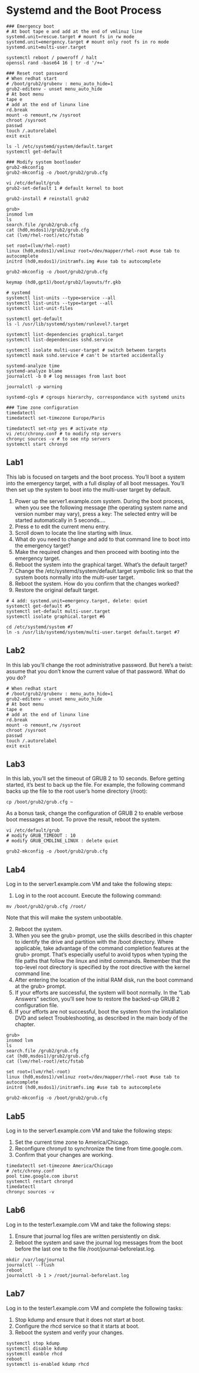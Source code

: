# Systemd and the Boot Process

```shell
### Emergency boot
# At boot tape e and add at the end of vmlinuz line
systemd.unit=rescue.target # mount fs in rw mode
systemd.unit=emergency.target # mount only root fs in ro mode
systemd.unit=multi-user.target

systemctl reboot / poweroff / halt
openssl rand -base64 16 | tr -d '/+='

### Reset root password
# When redhat start
# /boot/grub2/grubenv : menu_auto_hide=1
grub2-editenv - unset menu_auto_hide
# At boot menu
tape e
# add at the end of linunx line
rd.break
mount -o remount,rw /sysroot
chroot /sysroot
passwd
touch /.autorelabel
exit exit

ls -l /etc/systemd/system/default.target
systemctl get-default

### Modify system bootloader
grub2-mkconfig
grub2-mkconfig -o /boot/grub2/grub.cfg

vi /etc/default/grub
grub2-set-default 1 # default kernel to boot

grub2-install # reinstall grub2

grub>
insmod lvm
ls
search.file /grub2/grub.cfg
cat (hd0,msdos1)/grub2/grub.cfg
cat (lvm/rhel-root)/etc/fstab

set root=(lvm/rhel-root)
linux (hd0,msdos1)/vmlinuz root=/dev/mapper/rhel-root #use tab to autocomplete
initrd (hd0,msdos1)/initramfs.img #use tab to autocomplete

grub2-mkconfig -o /boot/grub2/grub.cfg

keymap (hd0,gpt1)/boot/grub2/layouts/fr.gkb

# systemd
systemctl list-units --type=service --all
systemctl list-units --type=target --all
systemctl list-unit-files

systemctl get-default
ls -l /usr/lib/systemd/system/runlevel?.target

systemctl list-dependencies graphical.target
systemctl list-dependencies sshd.service

systemctl isolate multi-user-target # switch between targets
systemctl mask sshd.service # can't be started accidentally

systemd-analyze time
systemd-analyze blame
journalctl -b 0 # log messages from last boot

journalctl -p warning

systemd-cgls # cgroups hierarchy, correspondance with systemd units

### Time zone configuration
timedatectl
timedatectl set-timezone Europe/Paris

timedatectl set-ntp yes # activate ntp
vi /etc/chrony.conf # to modify ntp servers
chronyc sources -v # to see ntp servers
systemctl start chronyd
```

## Lab1

This lab is focused on targets and the boot process. You’ll boot a system into the emergency target, with a full display of all boot messages. You’ll then set up the system to boot into the multi-user target by default.

1. Power up the server1.example.com system. During the boot process, when you see the following message (the operating system name and version number may vary), press a key: The selected entry will be started automatically in 5 seconds....
2. Press e to edit the current menu entry.
3. Scroll down to locate the line starting with linux.
4. What do you need to change and add to that command line to boot into the emergency target?
5. Make the required changes and then proceed with booting into the emergency target.
6. Reboot the system into the graphical target. What’s the default target?
7. Change the /etc/systemd/system/default.target symbolic link so that the system boots normally into the multi-user target.
8. Reboot the system. How do you confirm that the changes worked?
9. Restore the original default target.

```shell
# 4 add: systemd.unit=emergency.target, delete: quiet
systemctl get-default #5
systemctl set-default multi-user.target
systemctl isolate graphical.target #6

cd /etc/systemd/system #7
ln -s /usr/lib/systemd/system/multi-user.target default.target #7
```

## Lab2

In this lab you’ll change the root administrative password. But here’s a twist: assume that you don’t know the current value of that password. What do you do?

```shell
# When redhat start
# /boot/grub2/grubenv : menu_auto_hide=1
grub2-editenv - unset menu_auto_hide
# At boot menu
tape e
# add at the end of linunx line
rd.break
mount -o remount,rw /sysroot
chroot /sysroot
passwd
touch /.autorelabel
exit exit
```

## Lab3

In this lab, you’ll set the timeout of GRUB 2 to 10 seconds. Before getting started, it’s best to back up the file. For example, the following command backs up the file to the root user’s home directory (/root):

`cp /boot/grub2/grub.cfg ~`

As a bonus task, change the configuration of GRUB 2 to enable verbose boot messages at boot. To prove the result, reboot the system.

```shell
vi /etc/default/grub
# modify GRUB_TIMEOUT : 10
# modify GRUB_CMDLINE_LINUX : delete quiet

grub2-mkconfig -o /boot/grub2/grub.cfg
```

## Lab4

Log in to the server1.example.com VM and take the following steps:

1. Log in to the root account. Execute the following command:

`mv /boot/grub2/grub.cfg /root/` 

Note that this will make the system unbootable.

2. Reboot the system.
3. When you see the grub> prompt, use the skills described in this chapter to identify the drive and partition with the /boot directory. Where applicable, take advantage of the command completion features at the grub> prompt. That’s especially useful to avoid typos when typing the file paths that follow the linux and initrd commands.
Remember that the top-level root directory is specified by the root directive with the kernel command line.
4. After entering the location of the initial RAM disk, run the boot command at the grub> prompt.
5. If your efforts are successful, the system will boot normally. In the “Lab Answers” section, you’ll see how to restore the backed-up GRUB 2 configuration file.
6. If your efforts are not successful, boot the system from the installation DVD and select Troubleshooting, as described in the main body of the chapter.

```shell
grub>
insmod lvm
ls
search.file /grub2/grub.cfg
cat (hd0,msdos1)/grub2/grub.cfg
cat (lvm/rhel-root)/etc/fstab

set root=(lvm/rhel-root)
linux (hd0,msdos1)/vmlinuz root=/dev/mapper/rhel-root #use tab to autocomplete
initrd (hd0,msdos1)/initramfs.img #use tab to autocomplete

grub2-mkconfig -o /boot/grub2/grub.cfg
```

## Lab5

Log in to the server1.example.com VM and take the following steps:

1. Set the current time zone to America/Chicago.
2. Reconfigure chronyd to synchronize the time from time.google.com.
3. Confirm that your changes are working.

```shell
timedatectl set-timezone America/Chicago
# /etc/chrony.conf
pool time.google.com iburst
systemctl restart chronyd
timedatectl
chronyc sources -v
```

## Lab6

Log in to the tester1.example.com VM and take the following steps:

1. Ensure that journal log files are written persistently on disk.
2. Reboot the system and save the journal log messages from the boot before the last one to the file /root/journal-beforelast.log.

```shell
mkdir /var/log/journal
journalctl --flush
reboot
journalctl -b 1 > /root/journal-beforelast.log
```

## Lab7

Log in to the tester1.example.com VM and complete the following tasks:

1. Stop kdump and ensure that it does not start at boot.
2. Configure the rhcd service so that it starts at boot.
3. Reboot the system and verify your changes.

```shell
systemctl stop kdump
systemctl disable kdump
systemctl eanble rhcd
reboot
systemctl is-enabled kdump rhcd
```
